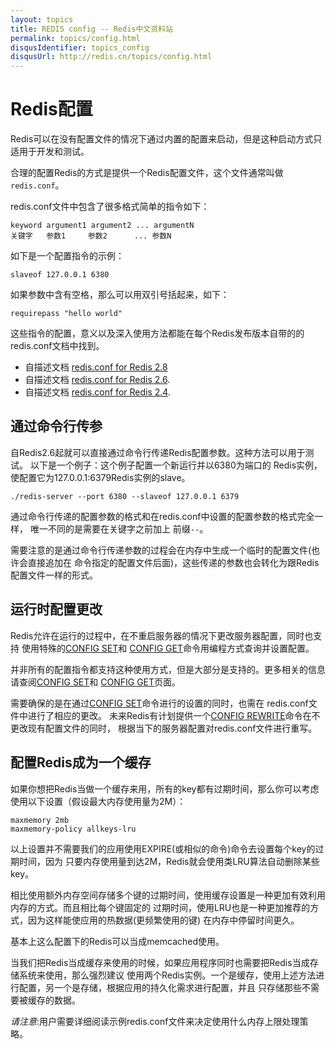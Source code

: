 ```yaml
---
layout: topics
title: REDIS config -- Redis中文资料站
permalink: topics/config.html
disqusIdentifier: topics_config
disqusUrl: http://redis.cn/topics/config.html
---
```


Redis配置
===

Redis可以在没有配置文件的情况下通过内置的配置来启动，但是这种启动方式只适用于开发和测试。

合理的配置Redis的方式是提供一个Redis配置文件，这个文件通常叫做 `redis.conf`。

redis.conf文件中包含了很多格式简单的指令如下：

    keyword argument1 argument2 ... argumentN
	关键字   参数1     参数2      ... 参数N

如下是一个配置指令的示例：

    slaveof 127.0.0.1 6380

如果参数中含有空格，那么可以用双引号括起来，如下：

    requirepass "hello world"

这些指令的配置，意义以及深入使用方法都能在每个Redis发布版本自带的的redis.conf文档中找到。

* 自描述文档 [redis.conf for Redis 2.8](https://raw.githubusercontent.com/antirez/redis/2.8/redis.conf)
* 自描述文档 [redis.conf for Redis 2.6](https://raw.githubusercontent.com/antirez/redis/2.6/redis.conf).
* 自描述文档 [redis.conf for Redis 2.4](https://raw.githubusercontent.com/antirez/redis/2.4/redis.conf).

通过命令行传参
---

自Redis2.6起就可以直接通过命令行传递Redis配置参数。这种方法可以用于测试。 以下是一个例子：这个例子配置一个新运行并以6380为端口的 Redis实例，使配置它为127.0.0.1:6379Redis实例的slave。

    ./redis-server --port 6380 --slaveof 127.0.0.1 6379

通过命令行传递的配置参数的格式和在redis.conf中设置的配置参数的格式完全一样， 唯一不同的是需要在关键字之前加上 前缀`--`。

需要注意的是通过命令行传递参数的过程会在内存中生成一个临时的配置文件(也许会直接追加在 命令指定的配置文件后面)，这些传递的参数也会转化为跟Redis配置文件一样的形式。

运行时配置更改
---

Redis允许在运行的过程中，在不重启服务器的情况下更改服务器配置，同时也支持 使用特殊的[CONFIG SET](/commands/config-set.html)和 [CONFIG GET](/commands/config-get.html)命令用编程方式查询并设置配置。

并非所有的配置指令都支持这种使用方式，但是大部分是支持的。更多相关的信息请查阅[CONFIG SET](/commands/config-set.html)和 [CONFIG GET](/commands/config-get.html)页面。

需要确保的是在通过[CONFIG SET](/commands/config-set.html)命令进行的设置的同时，也需在 redis.conf文件中进行了相应的更改。 未来Redis有计划提供一个[CONFIG REWRITE](/commands/config-rewrite.html)命令在不更改现有配置文件的同时， 根据当下的服务器配置对redis.conf文件进行重写。


配置Redis成为一个缓存
---

如果你想把Redis当做一个缓存来用，所有的key都有过期时间，那么你可以考虑 使用以下设置（假设最大内存使用量为2M）：

    maxmemory 2mb
    maxmemory-policy allkeys-lru

以上设置并不需要我们的应用使用EXPIRE(或相似的命令)命令去设置每个key的过期时间，因为 只要内存使用量到达2M，Redis就会使用类LRU算法自动删除某些key。

相比使用额外内存空间存储多个键的过期时间，使用缓存设置是一种更加有效利用内存的方式。而且相比每个键固定的 过期时间，使用LRU也是一种更加推荐的方式，因为这样能使应用的热数据(更频繁使用的键) 在内存中停留时间更久。

基本上这么配置下的Redis可以当成memcached使用。

当我们把Redis当成缓存来使用的时候，如果应用程序同时也需要把Redis当成存储系统来使用，那么强烈建议 使用两个Redis实例。一个是缓存，使用上述方法进行配置，另一个是存储，根据应用的持久化需求进行配置，并且 只存储那些不需要被缓存的数据。

*请注意*:用户需要详细阅读示例redis.conf文件来决定使用什么内存上限处理策略。
